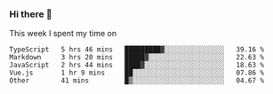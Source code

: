 ### Hi there 👋

<!--
**qiruohan/qiruohan** is a ✨ _special_ ✨ repository because its `README.md` (this file) appears on your GitHub profile.

Here are some ideas to get you started:

- 🔭 I’m currently working on ...
- 🌱 I’m currently learning ...
- 👯 I’m looking to collaborate on ...
- 🤔 I’m looking for help with ...
- 💬 Ask me about ...
- 📫 How to reach me: ...
- 😄 Pronouns: ...
- ⚡ Fun fact: ...
-->

This week I spent my time on 
<!--START_SECTION:waka-->

```text
TypeScript   5 hrs 46 mins   █████████▓░░░░░░░░░░░░░░░   39.16 %
Markdown     3 hrs 20 mins   █████▓░░░░░░░░░░░░░░░░░░░   22.63 %
JavaScript   2 hrs 44 mins   ████▓░░░░░░░░░░░░░░░░░░░░   18.63 %
Vue.js       1 hr 9 mins     ██░░░░░░░░░░░░░░░░░░░░░░░   07.86 %
Other        41 mins         █▒░░░░░░░░░░░░░░░░░░░░░░░   04.67 %
```

<!--END_SECTION:waka-->
